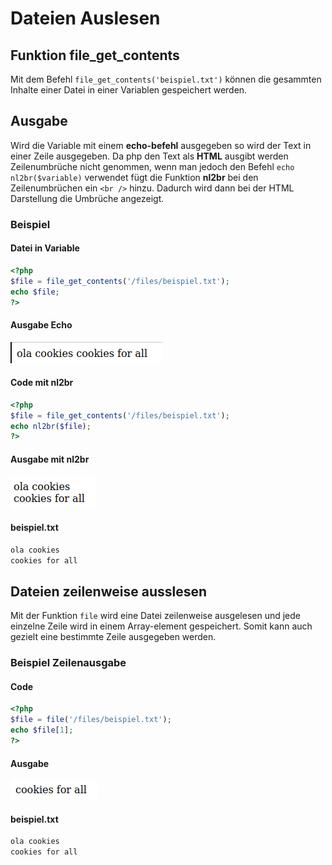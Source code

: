 # Dateien Auslesen

## Funktion file_get_contents

Mit dem Befehl ``file_get_contents('beispiel.txt')`` können die gesammten Inhalte einer Datei in einer Variablen gespeichert werden.

## Ausgabe

Wird die Variable mit einem **echo-befehl** ausgegeben so wird der Text in einer Zeile ausgegeben. Da php den Text als **HTML** ausgibt werden Zeilenumbrüche nicht genommen, wenn man jedoch den Befehl ``echo nl2br($variable)`` verwendet fügt die Funktion **nl2br** bei den Zeilenumbrüchen ein ``<br />`` hinzu. Dadurch wird dann bei der HTML Darstellung die Umbrüche angezeigt.

### Beispiel

<!-- tabs:start -->
#### **Datei in Variable**

```php
<?php
$file = file_get_contents('/files/beispiel.txt');
echo $file;
?>
```

#### **Ausgabe Echo**

![Echo von ausgelesener Datei](../pics/dateilesen.png)

#### **Code mit nl2br**

```php
<?php
$file = file_get_contents('/files/beispiel.txt');
echo nl2br($file);
?>
```

#### **Ausgabe mit nl2br**

![Echo mit der Funktion nl2br von ausgelesener Datei](../pics/dateilesen1.png)

#### **beispiel.txt**

```txt
ola cookies
cookies for all
```

<!-- tabs:end -->

## Dateien zeilenweise ausslesen

Mit der Funktion ``file`` wird eine Datei zeilenweise ausgelesen und jede einzelne Zeile wird in einem Array-element gespeichert. Somit kann auch gezielt eine bestimmte Zeile ausgegeben werden.

### Beispiel Zeilenausgabe

<!-- tabs:start -->
#### **Code**

```php
<?php
$file = file('/files/beispiel.txt');
echo $file[1];
?>
```

#### **Ausgabe**

![Echo von ausgelesener Datei](../pics/dateilesen2.png)

#### **beispiel.txt**

```txt
ola cookies
cookies for all
```


<!-- tabs:end -->